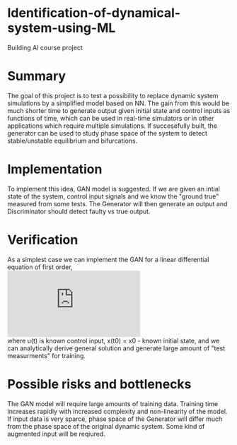 # Identification-of-dynamical-system-using-ML
Building AI course project

# Summary

The goal of this project is to test a possibility to replace dynamic system simulations by a simplified model based on NN. The gain from this would be much shorter time to generate output given initial state and control inputs as functions of time, which can be used in real-time simulators or in other applications which require multiple simulations. If succesefully built, the generator can be used to study phase space of the system to detect stable/unstable equilibrium and bifurcations. 

# Implementation

To implement this idea, GAN model is suggested. If we are given an intial state of the system, control input signals and we know the "ground true" measured from some tests. The Generator will then generate an output and Discriminator should detect faulty vs true output.

# Verification

As a simplest case we can implement the GAN for a linear differential equation of first order,  
![alt text](https://latex.codecogs.com/gif.latex?%5Cdot%7Bx%7D%20&plus;%20Au%28t%29x%28t%29%20%3D%20f%28t%29)  
where u(t) is known control input, x(t0) = x0 - known initial state, and we can analytically derive general solution and generate large amount of "test measurments" for training.

# Possible risks and bottlenecks

The GAN model will require large amounts of training data. Training time increases rapidly with increased complexity and non-linearity of the model. If input data is very sparce, phase space of the Generator will differ much from the phase space of the original dynamic system. Some kind of augmented input will be reqiured.

